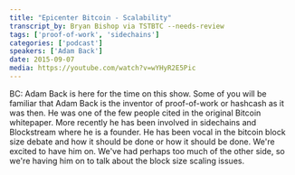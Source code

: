 ```yaml
---
title: "Epicenter Bitcoin - Scalability"
transcript_by: Bryan Bishop via TSTBTC --needs-review
tags: ['proof-of-work', 'sidechains']
categories: ['podcast']
speakers: ['Adam Back']
date: 2015-09-07
media: https://youtube.com/watch?v=wYHyR2E5Pic
---
```


BC: Adam Back is here for the time on this show. Some of you will be familiar that Adam Back is the inventor of proof-of-work or hashcash as it was then. He was one of the few people cited in the original Bitcoin whitepaper. More recently he has been involved in sidechains and Blockstream where he is a founder. He has been vocal in the bitcoin block size debate and how it should be done or how it should be done. We're excited to have him on. We've had perhaps too much of the other side, so we're having him on to talk about the block size scaling issues.

